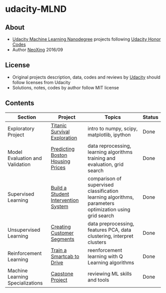 # udacity-MLND

## About
- [Udacity Machine Learning Nanodegree](https://www.udacity.com/course/machine-learning-engineer-nanodegree--nd009) projects following [Udacity Honor Codes](https://udacity.zendesk.com/hc/en-us/articles/210667103-What-is-the-Udacity-Honor-Code-)
- Author [NeoXing](https://github.com/NeoXing) 2016/09

## License
- Original projects description, data, codes and reviews by [Udacity](www.udacity.com) should follow licenses from Udacity
- Solutions, notes, codes by author follow MIT license

## Contents
Section | Project | Topics | Status
--- | --- | --- | ---
Exploratory Project | [Titanic Survival Exploration](./titanic_survival_exploration) | intro to numpy, scipy, matplotlib, ipython | Done
Model Evaluation and Validation | [Predicting Boston Housing Prices](./boston_housing) | data reprocessing, learning algorithms training and evaluation, grid search | Done
Supervised Learning | [Build a Student Intervention System](./student_intervention) | comparison of supervised classification learning algorithms, parameters optimization using grid search | Done
Unsupervised Learning | [Creating Customer Segments](./creating_customer_segments) | data preprocessing, features PCA, data clustering, interpret clusters | Done
Reinforcement Learning | [Train a Smartcab to Drive](./smartcab) | reenforcement learning with Q Learning algorithms | Done
Machine Learning Specializations | [Capstone Project](./capstone) | reviewing ML skills and tools | Done
